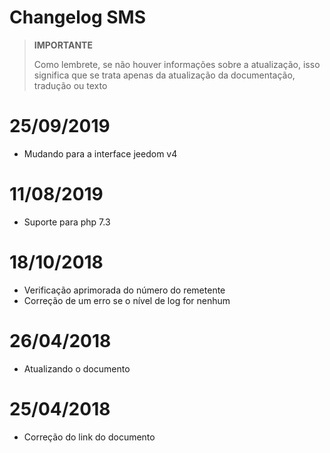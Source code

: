 # Changelog SMS

>**IMPORTANTE**
>
>Como lembrete, se não houver informações sobre a atualização, isso significa que se trata apenas da atualização da documentação, tradução ou texto

# 25/09/2019

- Mudando para a interface jeedom v4

# 11/08/2019

- Suporte para php 7.3

# 18/10/2018

- Verificação aprimorada do número do remetente
- Correção de um erro se o nível de log for nenhum

# 26/04/2018

- Atualizando o documento

# 25/04/2018

- Correção do link do documento
